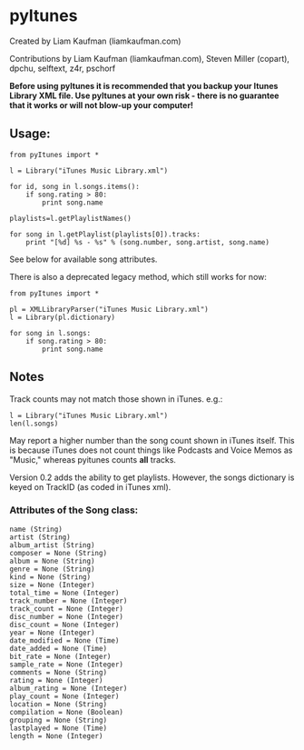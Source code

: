 # pyItunes

Created by Liam Kaufman (liamkaufman.com)

Contributions by Liam Kaufman (liamkaufman.com), Steven Miller (copart), dpchu, selftext, z4r, pschorf

**Before using pyItunes it is recommended that you backup your Itunes Library XML file. Use pyItunes at your own risk - there is no guarantee that it works or will not blow-up your computer!**

## Usage:

```
from pyItunes import *

l = Library("iTunes Music Library.xml")

for id, song in l.songs.items():
	if song.rating > 80:
		print song.name

playlists=l.getPlaylistNames()

for song in l.getPlaylist(playlists[0]).tracks:
	print "[%d] %s - %s" % (song.number, song.artist, song.name)
```

See below for available song attributes.

There is also a deprecated legacy method, which still works for now:

```
from pyItunes import *

pl = XMLLibraryParser("iTunes Music Library.xml")
l = Library(pl.dictionary)

for song in l.songs:
	if song.rating > 80:
		print song.name
```


## Notes

Track counts may not match those shown in iTunes. e.g.:

```
l = Library("iTunes Music Library.xml")
len(l.songs)
```

May report a higher number than the song count shown in iTunes itself. This is because
iTunes does not count things like Podcasts and Voice Memos as "Music," whereas
pyitunes counts **all** tracks.

Version 0.2 adds the ability to get playlists. However, the songs dictionary is keyed on TrackID (as coded in iTunes xml).


### Attributes of the Song class:

```
name (String)
artist (String)
album_artist (String)
composer = None (String)
album = None (String)
genre = None (String)
kind = None (String)
size = None (Integer)
total_time = None (Integer)
track_number = None (Integer)
track_count = None (Integer)
disc_number = None (Integer)
disc_count = None (Integer)
year = None (Integer)
date_modified = None (Time)
date_added = None (Time)
bit_rate = None (Integer)
sample_rate = None (Integer)
comments = None (String)
rating = None (Integer)
album_rating = None (Integer)
play_count = None (Integer)
location = None (String)
compilation = None (Boolean)
grouping = None (String)
lastplayed = None (Time)
length = None (Integer)
```
